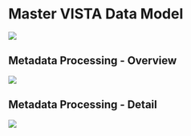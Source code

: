 # Master VISTA Data Model
![](https://github.com/vistadataproject/documents/blob/master/images/vdp-introB.png)


## Metadata Processing - Overview
![](https://github.com/vistadataproject/documents/blob/master/images/vdp-basic.png)

## Metadata Processing - Detail
![](https://github.com/vistadataproject/documents/blob/master/images/vdp-technical.png)

